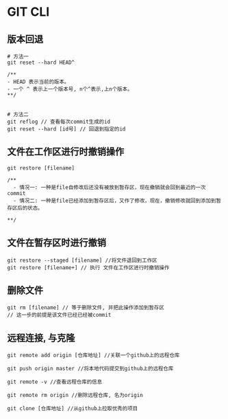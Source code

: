 # GIT CLI

## 版本回退
```
# 方法一
git reset --hard HEAD^

/**
- HEAD 表示当前的版本。
- 一个 ^ 表示上一个版本号, n个^表示,上n个版本。
**/


# 方法二
git reflog // 查看每次commit生成的id
git reset --hard [id号] // 回退到指定的id

```
## 文件在工作区进行时撤销操作

```
git restore [filename]

/**
  - 情况一: 一种是file自修改后还没有被放到暂存区，现在撤销就会回到最近的一次commit
  - 情况二: 一种是file已经添加到暂存区后，又作了修改，现在，撤销修改就回到添加到暂存区后的状态。

**/
```

## 文件在暂存区时进行撤销

```
git restore --staged [filename] //将文件退回到工作区
git restore [filename+] // 执行 文件在工作区进行时撤销操作
```
## 删除文件
```
git rm [filename] // 等于删除文件, 并把此操作添加到暂存区
// 这一步的前提是该文件已经已经被commit
```
## 远程连接, 与克隆

```
git remote add origin [仓库地址] //关联一个github上的远程仓库

git push origin master //将本地代码提交到github上的远程仓库

git remote -v //查看远程仓库的信息

git remote rm origin //删除远程仓库, 名为origin

git clone [仓库地址] //从github上拉取优秀的项目
```
